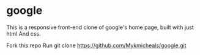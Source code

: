 # google
This is a responsive front-end clone of google's home page, built with just html And css.

Fork this repo
Run git clone https://github.com/Mykmicheals/google.git
